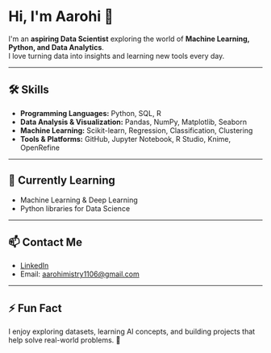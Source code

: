 # Hi, I'm Aarohi 👋

I'm an **aspiring Data Scientist** exploring the world of **Machine Learning, Python, and Data Analytics**.  
I love turning data into insights and learning new tools every day.  

---

## 🛠️ Skills

- **Programming Languages:** Python, SQL, R
- **Data Analysis & Visualization:** Pandas, NumPy, Matplotlib, Seaborn  
- **Machine Learning:** Scikit-learn, Regression, Classification, Clustering  
- **Tools & Platforms:** GitHub, Jupyter Notebook, R Studio, Knime, OpenRefine 

---

## 🌱 Currently Learning

- Machine Learning & Deep Learning   
- Python libraries for Data Science 

---

## 📫 Contact Me

- [LinkedIn](https://www.linkedin.com/in/aarohi-mistry-715713219)  
- Email: aarohimistry1106@gmail.com  

---

## ⚡ Fun Fact

I enjoy exploring datasets, learning AI concepts, and building projects that help solve real-world problems. 🚀

